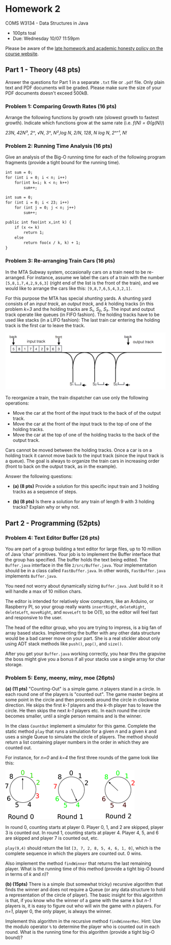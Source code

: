 # Homework 2
COMS W3134 - Data Structures in Java
* 100pts toal
* Due: Wednesday 10/07 11:59pm


Please be aware of the [late homework and academic honesty policy on the course website](http://www.cs.columbia.edu/~bauer/cs3134/homework.html).

## Part 1 - Theory (48 pts)
Answer the questions for Part 1 in a separate `.txt` file or `.pdf` file. Only plain text and PDF documents will be graded. Please make sure the size of your PDF documents doesn't exceed 500kB.


### Problem 1: Comparing Growth Rates (16 pts)

Arrange the following functions by growth rate (slowest growth to fastest growth). Indicate which functions grow at the same rate (i.e. *f(N) = Θ(g(N))*)

*23N*, *42N³*, *2ⁿ*, *√N*, *3ⁿ*, *N²*,*log N*, *2/N*, *128*, *N log N*, *2ⁿ⁺¹*, *N!*


### Problem 2: Running Time Analysis (16 pts)

Give an analysis of the Big-O running time for each of the following program fragments (provide a tight bound for the running time).

```
int sum = 0;
for (int i = 0; i < n; i++)
    for(int k=i; k < n; k++)
        sum++;
```

```
int sum = 0;
for (int i = 0; i < 23; i++)
    for (int j = 0; j < n; j++)
        sum++;
```

```
public int foo(int x,int k) {
    if (x <= k)
        return 1;
    else
        return foo(x / k, k) + 1;
}
```

### Problem 3: Re-arranging Train Cars (16 pts)

In the MTA Subway system, occasionally cars on a train need to be re-arranged. For instance, assume we label the cars of a train with the number `[5,8,1,7,4,2,9,6,3]` (right end of the list is the front of the train), and we would like to arrange the cars like this: `[9,8,7,6,5,4,3,2,1]`.

For this purpose the MTA has special *shunting* yards. A shunting yard consists of an *input track*, an *output track*, and *k* holding tracks (in this problem *k=3* and the holding tracks are *S₁, S₂, S₃*. The input and output track operate like queues (in FIFO fashion). The holding tracks have to be used like stacks (in a LIFO fashion): The last train car entering the holding track is the first car to leave the track.

![A shunting yard.](figures/shunting.png)

To reorganize a train, the train dispatcher can use only the following operations:

* Move the car at the front of the input track to the back of of the output track.
* Move the car at the front of the input track to the top of one of the holding tracks.
* Move the car at the top of one of the holding tracks to the back of the output track.

Cars cannot be moved between the holding tracks. Once a car is on a holding track it cannot move back to the input track (since the input track is a queue). The goal is always to organize the train cars in increasing order (front to back on the output track, as in the example).

Answer the following questions:

* **(a) (8 pts)** Provide a solution for this specific input train and 3 holding tracks as a sequence of steps.

* **(b) (8 pts)** Is there a solution for any train of length 9 with 3 holding tracks? Explain why or why not.

## Part 2 - Programming (52pts)

### Problem 4: Text Editor Buffer (26 pts)

You are part of a group building a text editor for large files, up to
10 million of Java 'char' primitives.  Your job is to implement the
Buffer interface that the group has specified. The buffer holds the
text being edited.  The `Buffer.java` interface in the file
`2/src/Buffer.java`. Your implementation should be in a class called
`FastBuffer.java`. In other words, `FastBuffer.java` implements `Buffer.java`.

You need not worry about dynamically sizing `Buffer.java`. Just build
it so it will handle a max of 10 million chars.

The editor is intended for relatively slow computers, like an Arduino,
or Raspberry PI, so your group really wants `insertRight`,
`deleteRight`, `deleteLeft`, `moveRight`, and `moveLeft` to be O(1),
so the editor will feel fast and responsive to the user.

The head of the editor group, who you are trying to impress, is a big
fan of array based stacks. Implementing the buffer with any other data
structure would be a bad career move on your part. She is a real
stickler about only using ADT stack methods like `push()`, `pop()`, and
`size()`.

After you get your `Buffer.java` working correctly, you hear thru the
grapvine the boss might give you a bonus if all your stacks use a
single array for char storage.

### Problem 5: Eeny, meeny, miny, moe (26pts)

**(a) (11 pts)**
"Counting-Out" is a simple game. *n* players stand in a circle. In each round one of the players is "counted out". The game master begins at some point in the circle and then proceeds around the circle in clockwise direction. He skips the first *k-1* players and the *k*-th player has to leave the circle. He then skips the next *k-1* players etc. In each round the circle becomes smaller, until a single person remains and is the winner.

In the class `CountOut` implement a simulator for this game. Complete the static method `play` that runs a simulation for a given *n* and a given *k* and uses a single Queue to simulate the circle of players. The method should return a list containing player numbers in the order in which they are counted out.

For instance, for *n=0* and *k=4* the first three rounds of the game look like this:

![The first three rounds of the game for *n=0* and *k=4*](figures/counting.png)

In round 0, counting starts at player 0. Player 0, 1, and 2 are skipped, player 3 is counted out. In round 1, counting starts at player 4. Player 4, 5, and 6 are skipped and player 7 is counted out, etc.

`play(9,4)` should return the list `[3, 7, 2, 8, 5, 4, 6, 1, 0]`, which is the complete sequence in which the players are counted out. 0 wins.

Also implement the method `findWinner` that returns the last remaining player. What is the running time of this method (provide a tight big-O bound in terms of *k* and *n*)?

**(b) (15pts)**
There is a simple (but somewhat tricky) recursive algorithm that finds the winner and does not require a Queue (or any data structure to hold a representation of the circle of player). The basic insight for this algorithm is that, if you know who the winner of a game with the same *k* but *n-1* players is, it is easy to figure out who will win the game with *n* players. For *n=1*, player 0, the only player, is always the winner.

Implement this algorithm in the recursive method `findWinnerRec`.
Hint: Use the modulo operator `%` to determine the player who is counted out in each round.
What is the running time for this algorithm (provide a tight big-O bound)?
